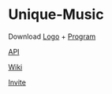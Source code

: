 # Unique-Music

Download <a href="https://github.com/rexjohannes/unique-player/raw/master/icon.png">Logo</a> + <a href="https://raw.githubusercontent.com/rexjohannes/unique-player/master/main.py">Program</a>


<a href="https://api.unique-music.xyz/">API</a>

<a href="https://github.com/rexjohannes/unique-player/wiki">Wiki</a>

<a href="https://discord.com/oauth2/authorize?client_id=665854713845121025&permissions=8&scope=bot">Invite</a>
